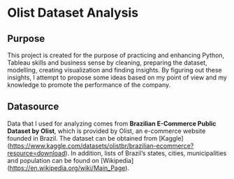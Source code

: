 # Olist Dataset Analysis

## Purpose
This project is created for the purpose of practicing and enhancing Python, Tableau skills and business sense by cleaning, preparing the dataset, modelling, creating visualization and finding insights.
By figuring out these insights, I attempt to propose some ideas based on my point of view and my knowledge to promote the performance of the company.

## Datasource
Data that I used for analyzing comes from **Brazilian E-Commerce Public Dataset by Olist**, which is provided by Olist, an e-commerce website founded in Brazil. The dataset can be obtained from [Kaggle] (https://www.kaggle.com/datasets/olistbr/brazilian-ecommerce?resource=download). In addition, lists of Brazil’s states, cities, municipalities and population can be found on [Wikipedia] (https://en.wikipedia.org/wiki/Main_Page). 
